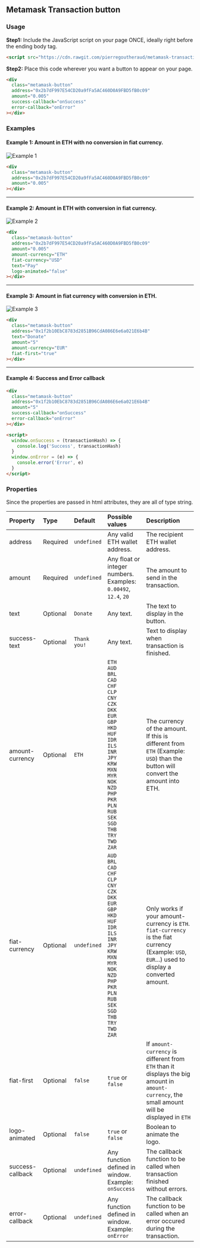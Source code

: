 ## Metamask Transaction button

### Usage

**Step1:** Include the JavaScript script on your page ONCE, ideally right before the ending body tag.
```html
<script src="https://cdn.rawgit.com/pierregoutheraud/metamask-transaction-button/6ebebf41/build/static/js/mtb.js"></script>
```

**Step2:** Place this code wherever you want a button to appear on your page.
```html
<div
  class="metamask-button"
  address="0x2b7dF997E54CD20a9fFa5AC460D0A9FBD5fB0c09"
  amount="0.005"
  success-callback="onSuccess"
  error-callback="onError"
></div>
```

### Examples

#### Example 1: Amount in ETH with no conversion in fiat currency.
![Example 1](https://d3vv6lp55qjaqc.cloudfront.net/items/422t2p030C152q0w103j/Image%202018-04-24%20at%204.37.36%20PM.png?v=7b3aeba7)
```html
<div
  class="metamask-button"
  address="0x2b7dF997E54CD20a9fFa5AC460D0A9FBD5fB0c09"
  amount="0.005"
></div>
```

---
#### Example 2: Amount in ETH with conversion in fiat currency.
![Example 2](https://d3vv6lp55qjaqc.cloudfront.net/items/3f3V1S0j0p3z140w3O3W/Image%202018-04-24%20at%204.30.30%20PM.png?v=8577379d)
```html
<div
  class="metamask-button"
  address="0x2b7dF997E54CD20a9fFa5AC460D0A9FBD5fB0c09"
  amount="0.005"
  amount-currency="ETH"
  fiat-currency="USD"
  text="Pay"
  logo-animated="false"
></div>
```
---
#### Example 3: Amount in fiat currency with conversion in ETH.

![Example 3](https://d3vv6lp55qjaqc.cloudfront.net/items/2l1e2c2u3Y222f191G3V/Image%202018-04-24%20at%204.33.05%20PM.png?v=df8997c3)

```html
<div
  class="metamask-button"
  address="0x1f2b10EbC8783d2851B96CdA086E6e6a021E6b4B"
  text="Donate"
  amount="5"
  amount-currency="EUR"
  fiat-first="true"
></div>
```
---
#### Example 4: Success and Error callback

```html
<div
  class="metamask-button"
  address="0x1f2b10EbC8783d2851B96CdA086E6e6a021E6b4B"
  amount="5"
  success-callback="onSuccess"
  error-callback="onError"
></div>

<script>
  window.onSuccess = (transactionHash) => {
    console.log('Success', transactionHash)
  }
  window.onError = (e) => {
    console.error('Error', e)
  }
</script>
```

### Properties

Since the properties are passed in html attributes, they are all of type string.

| Property | Type | Default | Possible values | Description |
|:---|:---|:---|:---|:---|
| address | Required | `undefined` | Any valid ETH wallet address. | The recipient ETH wallet address.
| amount | Required | `undefined` | Any float or integer numbers. Examples: `0.00492`, `12.4`, `20` | The amount to send in the transaction.
| text | Optional | `Donate` | Any text. | The text to display in the button.
| success-text | Optional | `Thank you!` | Any text. | Text to display when transaction is finished.
| amount-currency | Optional | `ETH` | `ETH`<br/> `AUD`<br/> `BRL`<br/> `CAD`<br/>`CHF`<br/> `CLP`<br/> `CNY`<br/> `CZK`<br/>`DKK`<br/> `EUR`<br/> `GBP`<br/> `HKD`<br/>`HUF`<br/> `IDR`<br/> `ILS`<br/> `INR`<br/>`JPY`<br/> `KRW`<br/> `MXN`<br/> `MYR`<br/>`NOK`<br/> `NZD`<br/> `PHP`<br/> `PKR`<br/>`PLN`<br/> `RUB`<br/> `SEK`<br/> `SGD`<br/>`THB`<br/> `TRY`<br/> `TWD`<br/> `ZAR` | The currency of the amount. If this is different from `ETH` (Example: `USD`) than the button will convert the amount into ETH.
| fiat-currency | Optional | `undefined` | `AUD`<br/> `BRL`<br/> `CAD`<br/>`CHF`<br/> `CLP`<br/> `CNY`<br/> `CZK`<br/>`DKK`<br/> `EUR`<br/> `GBP`<br/> `HKD`<br/>`HUF`<br/> `IDR`<br/> `ILS`<br/> `INR`<br/>`JPY`<br/> `KRW`<br/> `MXN`<br/> `MYR`<br/>`NOK`<br/> `NZD`<br/> `PHP`<br/> `PKR`<br/>`PLN`<br/> `RUB`<br/> `SEK`<br/> `SGD`<br/>`THB`<br/> `TRY`<br/> `TWD`<br/> `ZAR`  | Only works if your amount-currency is `ETH`. `fiat-currency` is the fiat currency (Example: `USD`, `EUR`...) used to display a converted amount.
| fiat-first | Optional | `false` | `true` or `false` | If `amount-currency` is different from `ETH` than it displays the big amount in `amount-currency`, the small amount will be displayed in `ETH`
| logo-animated | Optional | `false` | `true` or `false` | Boolean to animate the logo.
| success-callback | Optional | `undefined` | Any function defined in window. Example: `onSuccess` | The callback function to be called when transaction finished without errors.
| error-callback | Optional | `undefined` | Any function defined in window. Example: `onError` | The callback function to be called when an error occured during the transaction.
